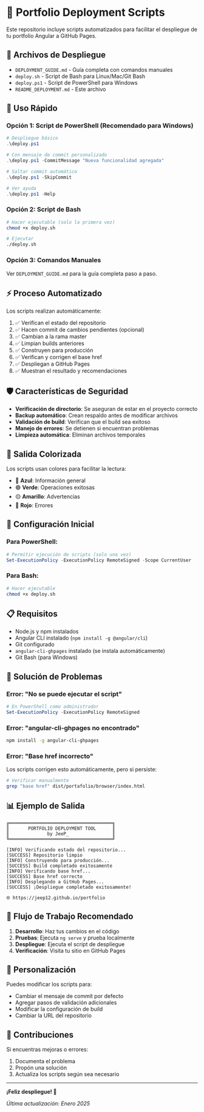# 🚀 Portfolio Deployment Scripts

Este repositorio incluye scripts automatizados para facilitar el despliegue de tu portfolio Angular a GitHub Pages.

## 📁 Archivos de Despliegue

- `DEPLOYMENT_GUIDE.md` - Guía completa con comandos manuales
- `deploy.sh` - Script de Bash para Linux/Mac/Git Bash
- `deploy.ps1` - Script de PowerShell para Windows
- `README_DEPLOYMENT.md` - Este archivo

## 🎯 Uso Rápido

### Opción 1: Script de PowerShell (Recomendado para Windows)

```powershell
# Despliegue básico
.\deploy.ps1

# Con mensaje de commit personalizado
.\deploy.ps1 -CommitMessage "Nueva funcionalidad agregada"

# Saltar commit automático
.\deploy.ps1 -SkipCommit

# Ver ayuda
.\deploy.ps1 -Help
```

### Opción 2: Script de Bash

```bash
# Hacer ejecutable (solo la primera vez)
chmod +x deploy.sh

# Ejecutar
./deploy.sh
```

### Opción 3: Comandos Manuales

Ver `DEPLOYMENT_GUIDE.md` para la guía completa paso a paso.

## ⚡ Proceso Automatizado

Los scripts realizan automáticamente:

1. ✅ Verifican el estado del repositorio
2. ✅ Hacen commit de cambios pendientes (opcional)
3. ✅ Cambian a la rama master
4. ✅ Limpian builds anteriores
5. ✅ Construyen para producción
6. ✅ Verifican y corrigen el base href
7. ✅ Despliegan a GitHub Pages
8. ✅ Muestran el resultado y recomendaciones

## 🛡️ Características de Seguridad

- **Verificación de directorio**: Se aseguran de estar en el proyecto correcto
- **Backup automático**: Crean respaldo antes de modificar archivos
- **Validación de build**: Verifican que el build sea exitoso
- **Manejo de errores**: Se detienen si encuentran problemas
- **Limpieza automática**: Eliminan archivos temporales

## 🎨 Salida Colorizada

Los scripts usan colores para facilitar la lectura:
- 🔵 **Azul**: Información general
- 🟢 **Verde**: Operaciones exitosas
- 🟡 **Amarillo**: Advertencias
- 🔴 **Rojo**: Errores

## 🔧 Configuración Inicial

### Para PowerShell:
```powershell
# Permitir ejecución de scripts (solo una vez)
Set-ExecutionPolicy -ExecutionPolicy RemoteSigned -Scope CurrentUser
```

### Para Bash:
```bash
# Hacer ejecutable
chmod +x deploy.sh
```

## 📋 Requisitos

- Node.js y npm instalados
- Angular CLI instalado (`npm install -g @angular/cli`)
- Git configurado
- `angular-cli-ghpages` instalado (se instala automáticamente)
- Git Bash (para Windows)

## 🚨 Solución de Problemas

### Error: "No se puede ejecutar el script"
```powershell
# En PowerShell como administrador
Set-ExecutionPolicy -ExecutionPolicy RemoteSigned
```

### Error: "angular-cli-ghpages no encontrado"
```bash
npm install -g angular-cli-ghpages
```

### Error: "Base href incorrecto"
Los scripts corrigen esto automáticamente, pero si persiste:
```bash
# Verificar manualmente
grep "base href" dist/portafolio/browser/index.html
```

## 📊 Ejemplo de Salida

```
╔══════════════════════════════════════╗
║       PORTFOLIO DEPLOYMENT TOOL      ║
║              by JeeP_                ║
╚══════════════════════════════════════╝

[INFO] Verificando estado del repositorio...
[SUCCESS] Repositorio limpio
[INFO] Construyendo para producción...
[SUCCESS] Build completado exitosamente
[INFO] Verificando base href...
[SUCCESS] Base href correcto
[INFO] Desplegando a GitHub Pages...
[SUCCESS] ¡Despliegue completado exitosamente!

🌐 https://jeep12.github.io/portfolio
```

## 🔄 Flujo de Trabajo Recomendado

1. **Desarrollo**: Haz tus cambios en el código
2. **Pruebas**: Ejecuta `ng serve` y prueba localmente
3. **Despliegue**: Ejecuta el script de despliegue
4. **Verificación**: Visita tu sitio en GitHub Pages

## 📝 Personalización

Puedes modificar los scripts para:
- Cambiar el mensaje de commit por defecto
- Agregar pasos de validación adicionales
- Modificar la configuración de build
- Cambiar la URL del repositorio

## 🤝 Contribuciones

Si encuentras mejoras o errores:
1. Documenta el problema
2. Propón una solución
3. Actualiza los scripts según sea necesario

---

**¡Feliz despliegue! 🎉**

*Última actualización: Enero 2025*
